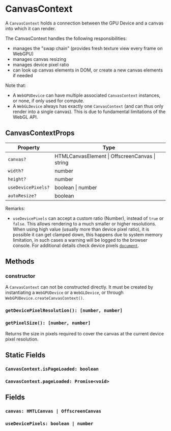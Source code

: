# CanvasContext

A `CanvasContext` holds a connection between the GPU Device and a canvas into which it can render.

The CanvasContext handles the following responsibilities:
- manages the "swap chain" (provides fresh texture view every frame on WebGPU)
- manages canvas resizing
- manages device pixel ratio
- can look up canvas elements in DOM, or create a new canvas elements if needed

Note that:
- A `WebGPUDevice` can have multiple associated `CanvasContext` instances, or none, if only used for compute.
- A `WebGLDevice` always has exactly one `CanvasContext` (and can thus only render into a single canvas). This is due to fundamental limitations of the WebGL API.

## CanvasContextProps

| Property | Type |
| --- | --- |
| `canvas?` | HTMLCanvasElement \| OffscreenCanvas \| string |
| `width?` | number |
| `height?` | number |
| `useDevicePixels?` | boolean \| number |
| `autoResize?` | boolean |

Remarks:
- `useDevicePixels` can accept a custom ratio (Number), instead of `true` or `false`. This allows rendering to a much smaller or higher resolutions. When using high value (usually more than device pixel ratio), it is possible it can get clamped down, this happens due to system memory limitation, in such cases a warning will be logged to the browser console. For additional details check device pixels [`document`](<(/docs/api-reference/gltools/device-pixels)>).

## Methods

### constructor

A `CanvasContext` can not be constructed directly. It must be created by instantiating a `WebGPUDevice` or a `WebGLDevice`, or through `WebGPUDevice.createCanvasContext()`.

### `getDevicePixelResolution(): [number, number]`

### `getPixelSize(): [number, number]`

Returns the size in pixels required to cover the canvas at the current device pixel resolution.

## Static Fields

### `CanvasContext.isPageLoaded: boolean`

### `CanvasContext.pageLoaded: Promise<void>`

## Fields

### `canvas: HMTLCanvas | OffscreenCanvas`

### `useDevicePixels: boolean | number`
